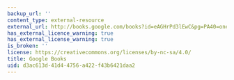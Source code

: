 ```yaml
---
backup_url: ''
content_type: external-resource
external_url: http://books.google.com/books?id=eAGHrPd3lEwC&pg=PA40=onepage
has_external_licence_warning: true
has_external_license_warning: true
is_broken: ''
license: https://creativecommons.org/licenses/by-nc-sa/4.0/
title: Google Books
uid: d3ac613d-41d4-4756-a422-f43b6421daa2
---
```

